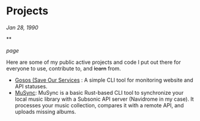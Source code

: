# Projects

*Jan 28, 1990*

**

*page*

Here are some of my public active projects and code I put out there for everyone to use, contribute to, and ~~learn~~ from.

- [Gosos (Save Our Services](https://github.com/thr-ls/gosos) : A simple CLI tool for monitoring website and API statuses.
- [MuSync](https://github.com/thr-ls/musync): MuSync is a basic Rust-based CLI tool to synchronize your local music library with a Subsonic API server (Navidrome in my case). It processes your music collection, compares it with a remote API, and uploads missing albums.
